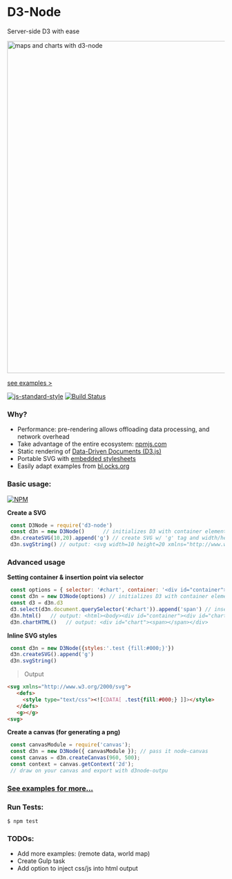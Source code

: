 # D3-Node
Server-side D3 with ease

<img width="768" alt="maps and charts with d3-node" src="https://cloud.githubusercontent.com/assets/425966/24722031/2a424edc-1a10-11e7-96a5-cd68ff335017.png">

[see examples >](examples)

[![js-standard-style](https://cdn.rawgit.com/feross/standard/master/badge.svg)](https://github.com/feross/standard)
[![Build Status](https://travis-ci.org/d3-node/d3-node.svg?branch=master)](https://travis-ci.org/d3-node/d3-node)

### Why?

- Performance: pre-rendering allows offloading data processing, and network overhead
- Take advantage of the entire ecosystem: [npmjs.com](https://www.npmjs.com/)
- Static rendering of [Data-Driven Documents (D3.js)](https://d3js.org/)
- Portable SVG with [embedded stylesheets](https://developer.mozilla.org/en-US/docs/Web/SVG/Element/style)
- Easily adapt examples from [bl.ocks.org](http://bl.ocks.org/)

### Basic usage:

[![NPM](https://nodei.co/npm/d3-node.png?downloads=true&downloadRank=true)](https://nodei.co/npm/d3-node/)

__Create a SVG__

```javascript
 const D3Node = require('d3-node')
 const d3n = new D3Node()      // initializes D3 with container element
 d3n.createSVG(10,20).append('g') // create SVG w/ 'g' tag and width/height
 d3n.svgString() // output: <svg width=10 height=20 xmlns="http://www.w3.org/2000/svg"><g></g></svg>
```

### Advanced usage

__Setting container & insertion point via selector__

```javascript
 const options = { selector: '#chart', container: '<div id="container"><div id="chart"></div></div>' }
 const d3n = new D3Node(options) // initializes D3 with container element
 const d3 = d3n.d3
 d3.select(d3n.document.querySelector('#chart')).append('span') // insert span tag into #chart
 d3n.html()   // output: <html><body><div id="container"><div id="chart"><span></span></div></div></body></html>
 d3n.chartHTML()   // output: <div id="chart"><span></span></div>
```

__Inline SVG styles__

```javascript
 const d3n = new D3Node({styles:'.test {fill:#000;}'})
 d3n.createSVG().append('g')
 d3n.svgString()
```

> Output
```html
<svg xmlns="http://www.w3.org/2000/svg">
   <defs>
     <style type="text/css"><![CDATA[ .test{fill:#000;} ]]></style>
   </defs>
   <g></g>
<svg>
```

__Create a canvas (for generating a png)__
```javascript
 const canvasModule = require('canvas');
 const d3n = new D3Node({ canvasModule }); // pass it node-canvas
 const canvas = d3n.createCanvas(960, 500);
 const context = canvas.getContext('2d');
 // draw on your canvas and export with d3node-outpu
```

### [See examples for more...](examples)

### Run Tests:

```
$ npm test
```

### TODOs:

- Add more examples: (remote data, world map)
- Create Gulp task
- Add option to inject css/js into html output
